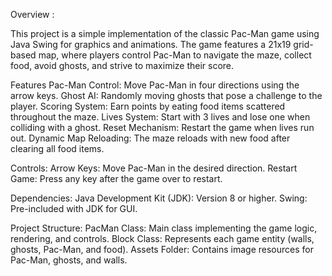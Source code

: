 Overview :

This project is a simple implementation of the classic Pac-Man game using Java Swing for graphics and animations. The game features a 21x19 grid-based map, where players control Pac-Man to navigate the maze, collect food, avoid ghosts, and strive to maximize their score.

Features
Pac-Man Control: 
Move Pac-Man in four directions using the arrow keys.
Ghost AI:
Randomly moving ghosts that pose a challenge to the player.
Scoring System: 
Earn points by eating food items scattered throughout the maze.
Lives System: 
Start with 3 lives and lose one when colliding with a ghost.
Reset Mechanism:
Restart the game when lives run out.
Dynamic Map Reloading: 
The maze reloads with new food after clearing all food items.

Controls:
Arrow Keys: Move Pac-Man in the desired direction.
Restart Game: Press any key after the game over to restart.



Dependencies:
Java Development Kit (JDK): Version 8 or higher.
Swing: Pre-included with JDK for GUI.

Project Structure:
PacMan Class: Main class implementing the game logic, rendering, and controls.
Block Class: Represents each game entity (walls, ghosts, Pac-Man, and food).
Assets Folder: Contains image resources for Pac-Man, ghosts, and walls.




